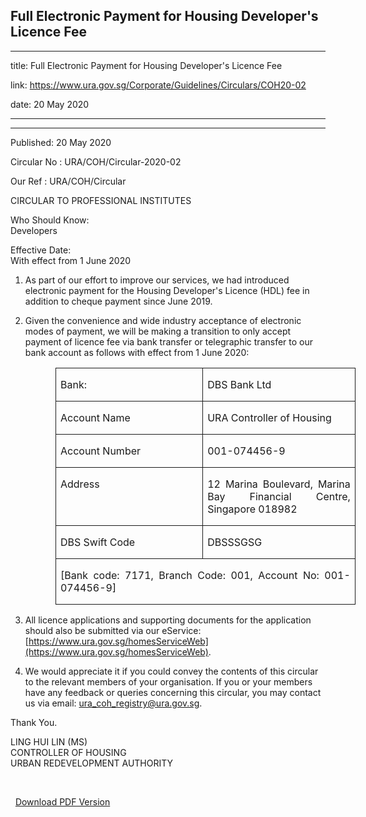 ## Full Electronic Payment for Housing Developer's Licence Fee
---
title: Full Electronic Payment for Housing Developer's Licence Fee

link: https://www.ura.gov.sg/Corporate/Guidelines/Circulars/COH20-02

date: 20 May 2020

---

-----------------------------------------------------------

Published: 20 May 2020

Circular No : URA/COH/Circular-2020-02

Our Ref : URA/COH/Circular

  

CIRCULAR TO PROFESSIONAL INSTITUTES

  

Who Should Know:  
Developers

  

Effective Date:  
With effect from 1 June 2020

  

1.  As part of our effort to improve our services, we had introduced electronic payment for the Housing Developer's Licence (HDL) fee in addition to cheque payment since June 2019.  
      
    
2.  Given the convenience and wide industry acceptance of electronic modes of payment, we will be making a transition to only accept payment of licence fee via bank transfer or telegraphic transfer to our bank account as follows with effect from 1 June 2020:  
    
    <table border="1" cellspacing="0" cellpadding="0" style="margin-left: 0.5in; border: none;"><tbody><tr><td valign="top" style="width: 206.1pt; padding: 0in 5.4pt; border-style: solid; border-width: 1pt; text-align: left;"><p style="margin-left: 0in; text-align: justify;"><span>Bank:</span></p></td><td valign="top" style="width: 208.7pt; padding: 0in 5.4pt; border-left: none; border-top-style: solid; border-right-style: solid; border-bottom-style: solid; text-align: left;"><p style="margin-left: 0in; text-align: justify;"><span>DBS Bank Ltd</span></p></td></tr><tr><td valign="top" style="width: 206.1pt; padding: 0in 5.4pt; border-top: none; border-right-style: solid; border-bottom-style: solid; border-left-style: solid; text-align: left;"><p style="margin-left: 0in; text-align: justify;"><span>Account Name</span></p></td><td valign="top" style="width: 208.7pt; padding: 0in 5.4pt; border-top: none; border-left: none; border-right-style: solid; border-bottom-style: solid; text-align: left;"><p style="margin-left: 0in; text-align: justify;"><span>URA Controller of Housing</span></p></td></tr><tr><td valign="top" style="width: 206.1pt; padding: 0in 5.4pt; border-top: none; border-right-style: solid; border-bottom-style: solid; border-left-style: solid; text-align: left;"><p style="margin-left: 0in; text-align: justify;"><span>Account Number</span></p></td><td valign="top" style="width: 208.7pt; padding: 0in 5.4pt; border-top: none; border-left: none; border-right-style: solid; border-bottom-style: solid; text-align: left;"><p style="margin-left: 0in; text-align: justify;"><span>001-074456-9</span></p></td></tr><tr><td valign="top" style="width: 206.1pt; padding: 0in 5.4pt; border-top: none; border-right-style: solid; border-bottom-style: solid; border-left-style: solid; text-align: left;"><p style="margin-left: 0in; text-align: justify;"><span>Address</span></p></td><td valign="top" style="width: 208.7pt; padding: 0in 5.4pt; border-top: none; border-left: none; border-right-style: solid; border-bottom-style: solid; text-align: left;"><p style="margin-left: 0in; text-align: justify;"><span>12 Marina Boulevard, Marina Bay Financial Centre, Singapore 018982</span></p></td></tr><tr><td valign="top" style="width: 206.1pt; padding: 0in 5.4pt; border-top: none; border-right-style: solid; border-bottom-style: solid; border-left-style: solid; text-align: left;"><p style="margin-left: 0in; text-align: justify;"><span>DBS Swift Code</span></p></td><td valign="top" style="width: 208.7pt; padding: 0in 5.4pt; border-top: none; border-left: none; border-right-style: solid; border-bottom-style: solid; text-align: left;"><p style="margin-left: 0in; text-align: justify;"><span>DBSSSGSG</span></p></td></tr><tr><td colspan="2" valign="top" style="width: 414.8pt; padding: 0in 5.4pt; border-top: none; border-right-style: solid; border-bottom-style: solid; border-left-style: solid; text-align: left;"><p style="margin-left: 0in; text-align: justify;"><span>[Bank code: 7171, Branch Code: 001, Account No: 001-074456-9]</span></p></td></tr></tbody></table>
    
  
4.  All licence applications and supporting documents for the application should also be submitted via our eService: [https://www.ura.gov.sg/homesServiceWeb](https://www.ura.gov.sg/homesServiceWeb).  
      
    
5.  We would appreciate it if you could convey the contents of this circular to the relevant members of your organisation. If you or your members have any feedback or queries concerning this circular, you may contact us via email: [ura\_coh\_registry@ura.gov.sg](https://www.ura.gov.sgmailto:ura_coh_registry@ura.gov.sg).

Thank You.  
  
LING HUI LIN (MS)  
CONTROLLER OF HOUSING  
URBAN REDEVELOPMENT AUTHORITY

 

  



  [Download PDF Version](https://www.ura.gov.sg/services/download_file.aspx?f={BCAD5E4D-ED30-4E3F-8F94-7E0C89C6655F})

